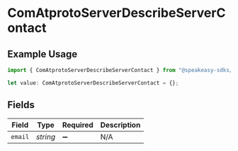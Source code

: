 # ComAtprotoServerDescribeServerContact

## Example Usage

```typescript
import { ComAtprotoServerDescribeServerContact } from "@speakeasy-sdks/bluesky/models/components";

let value: ComAtprotoServerDescribeServerContact = {};
```

## Fields

| Field              | Type               | Required           | Description        |
| ------------------ | ------------------ | ------------------ | ------------------ |
| `email`            | *string*           | :heavy_minus_sign: | N/A                |